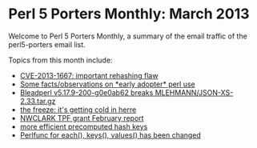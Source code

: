 Perl 5 Porters Monthly: March 2013
==================================

Welcome to Perl 5 Porters Monthly, a summary of the email traffic of the
perl5-porters email list.

Topics from this month include:

* [CVE-2013-1667: important rehashing flaw][1]
* [Some facts/observations on \*early adopter\* perl use][2]
* [Bleadperl v5.17.9-200-g0e0ab62 breaks MLEHMANN/JSON-XS-2.33.tar.gz][3]
* [the freeze: it's getting cold in herre][4]
* [NWCLARK TPF grant February report][5]
* [more efficient precomputed hash keys][6]
* [Perlfunc for each(), keys(), values() has been changed][7]

[1]: http://www.nntp.perl.org/group/perl.perl5.porters/2013/03/msg199755.html
[2]: http://www.nntp.perl.org/group/perl.perl5.porters/2013/03/msg200034.html
[3]: http://www.nntp.perl.org/group/perl.perl5.porters/2013/03/msg200376.html
[4]: http://www.nntp.perl.org/group/perl.perl5.porters/2013/03/msg200627.html
[5]: http://www.nntp.perl.org/group/perl.perl5.porters/2013/03/msg200689.html
[6]: http://www.nntp.perl.org/group/perl.perl5.porters/2013/03/msg200703.html
[7]: http://www.nntp.perl.org/group/perl.perl5.porters/2013/03/msg200733.html
